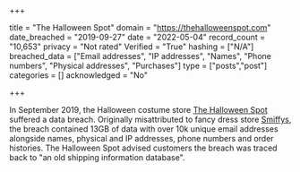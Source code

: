+++

title = "The Halloween Spot"
domain = "https://thehalloweenspot.com"
date_breached = "2019-09-27"
date = "2022-05-04"
record_count = "10,653"
privacy = "Not rated"
Verified = "True"
hashing = ["N/A"]
breached_data = ["Email addresses", "IP addresses", "Names", "Phone numbers", "Physical addresses", "Purchases"]
type = ["posts","post"]
categories = []
acknowledged = "No"


+++


In September 2019, the Halloween costume store <a href="https://www.thehalloweenspot.com/" target="_blank" rel="noopener">The Halloween Spot</a> suffered a data breach. Originally misattributed to fancy dress store <a href="https://www.smiffys.com/" target="_blank" rel="noopener">Smiffys</a>, the breach contained 13GB of data with over 10k unique email addresses alongside names, physical and IP addresses, phone numbers and order histories. The Halloween Spot advised customers the breach was traced back to &quot;an old shipping information database&quot;.


